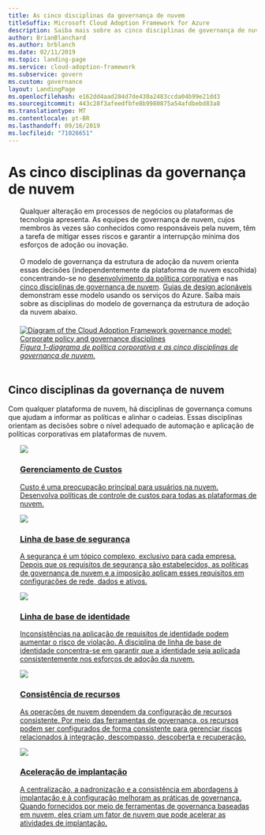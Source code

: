 ```yaml
---
title: As cinco disciplinas da governança de nuvem
titleSuffix: Microsoft Cloud Adoption Framework for Azure
description: Saiba mais sobre as cinco disciplinas de governança de nuvem na estrutura de adoção de nuvem.
author: BrianBlanchard
ms.author: brblanch
ms.date: 02/11/2019
ms.topic: landing-page
ms.service: cloud-adoption-framework
ms.subservice: govern
ms.custom: governance
layout: LandingPage
ms.openlocfilehash: e162dd4aad284d7de430a2483ccda04b99e21dd3
ms.sourcegitcommit: 443c28f3afeedfbfe8b9980875a54afdbebd83a8
ms.translationtype: MT
ms.contentlocale: pt-BR
ms.lasthandoff: 09/16/2019
ms.locfileid: "71026651"
---
```

# <a name="the-five-disciplines-of-cloud-governance"></a>As cinco disciplinas da governança de nuvem

<!-- markdownlint-disable MD033 -->

<ul class="panelContent cardsI">
    <li style="display: flex; flex-direction: column;">
        <div class="cardSize">
            <div class="cardPadding" style="padding-bottom:10px;">
                <div class="card" style="padding-bottom:10px;">
                    <div class="cardText" style="padding-left:0px;">
Qualquer alteração em processos de negócios ou plataformas de tecnologia apresenta. As equipes de governança de nuvem, cujos membros às vezes são conhecidos como responsáveis pela nuvem, têm a tarefa de mitigar esses riscos e garantir a interrupção mínima dos esforços de adoção ou inovação.<br/><br/>O modelo de governança da estrutura de adoção da nuvem orienta essas decisões (independentemente da plataforma de nuvem escolhida) concentrando-se no <a href="./corporate-policy.md">desenvolvimento da política corporativa</a> e nas <a href="#disciplines-of-cloud-governance">cinco disciplinas de governança de nuvem</a>. <a href="./guides/index.md">Guias de design acionáveis</a> demonstram esse modelo usando os serviços do Azure. Saiba mais sobre as disciplinas do modelo de governança da estrutura de adoção da nuvem abaixo.
                    </div>
                </div>
            </div>
        </div>
    </li>
    <li style="display: flex; flex-direction: column;">
        <a href="../_images/operational-transformation-govern-highres.png" style="display: flex; flex-direction: column; flex: 1 0 auto;">
            <div class="cardSize">
                <div class="cardPadding" style="padding-bottom:10px;">
                    <div class="card" style="padding-bottom:10px;">
                        <div class="cardText" style="padding-left:0px;">
    <img src="../_images/operational-transformation-govern-highres.png" alt="Diagram of the Cloud Adoption Framework governance model: Corporate policy and governance disciplines">
    <br>
    <i>Figura 1-diagrama de política corporativa e as cinco disciplinas de governança de nuvem.</i>
                        </div>
                    </div>
                </div>
            </div>
        </a>
    </li>
</ul>

<!-- markdownlint-enable MD033 -->

## <a name="disciplines-of-cloud-governance"></a>Cinco disciplinas da governança de nuvem

Com qualquer plataforma de nuvem, há disciplinas de governança comuns que ajudam a informar as políticas e alinhar o cadeias. Essas disciplinas orientam as decisões sobre o nível adequado de automação e aplicação de políticas corporativas em plataformas de nuvem.

<!-- markdownlint-disable MD033 -->

<ul class="panelContent cardsA">
<li style="display: flex; flex-direction: column;">
    <a href="./cost-management/index.md" style="display: flex; flex-direction: column; flex: 1 0 auto;">
        <div class="cardSize" style="flex: 1 0 auto; display: flex;">
            <div class="cardPadding" style="display: flex;">
                <div class="card">
                    <div class="cardImageOuter">
                        <div class="cardImage">
                            <img src="../_images/govern/cost-management.png" class="x-hidden-focus"/>
                        </div>
                    </div>
                    <div class="cardText">
                        <h3>Gerenciamento de Custos</h3>
                        <p>Custo é uma preocupação principal para usuários na nuvem. Desenvolva políticas de controle de custos para todas as plataformas de nuvem.</p>
                    </div>
                </div>
            </div>
        </div>
    </a>
</li>
<li style="display: flex; flex-direction: column;">
    <a href="./security-baseline/index.md" style="display: flex; flex-direction: column; flex: 1 0 auto;">
        <div class="cardSize" style="flex: 1 0 auto; display: flex;">
            <div class="cardPadding" style="display: flex;">
                <div class="card">
                    <div class="cardImageOuter">
                        <div class="cardImage">
                            <img src="../_images/govern/security-baseline.png" class="x-hidden-focus"/>
                        </div>
                    </div>
                    <div class="cardText">
                        <h3>Linha de base de segurança</h3>
                        <p>A segurança é um tópico complexo, exclusivo para cada empresa. Depois que os requisitos de segurança são estabelecidos, as políticas de governança de nuvem e a imposição aplicam esses requisitos em configurações de rede, dados e ativos.</p>
                    </div>
                </div>
            </div>
        </div>
    </a>
</li>
<li style="display: flex; flex-direction: column;">
    <a href="./identity-baseline/index.md" style="display: flex; flex-direction: column; flex: 1 0 auto;">
        <div class="cardSize" style="flex: 1 0 auto; display: flex;">
            <div class="cardPadding" style="display: flex;">
                <div class="card">
                    <div class="cardImageOuter">
                        <div class="cardImage">
                            <img src="../_images/govern/identity-baseline.png" class="x-hidden-focus"/>
                        </div>
                    </div>
                    <div class="cardText">
                        <h3>Linha de base de identidade</h3>
                        <p>Inconsistências na aplicação de requisitos de identidade podem aumentar o risco de violação. A disciplina de linha de base de identidade concentra-se em garantir que a identidade seja aplicada consistentemente nos esforços de adoção da nuvem.</p>
                    </div>
                </div>
            </div>
        </div>
    </a>
</li>
<li style="display: flex; flex-direction: column;">
    <a href="./resource-consistency/index.md" style="display: flex; flex-direction: column; flex: 1 0 auto;">
        <div class="cardSize" style="flex: 1 0 auto; display: flex;">
            <div class="cardPadding" style="display: flex;">
                <div class="card">
                    <div class="cardImageOuter">
                        <div class="cardImage">
                            <img src="../_images/govern/resource-consistency.png" class="x-hidden-focus"/>
                        </div>
                    </div>
                    <div class="cardText">
                        <h3>Consistência de recursos</h3>
                        <p>As operações de nuvem dependem da configuração de recursos consistente. Por meio das ferramentas de governança, os recursos podem ser configurados de forma consistente para gerenciar riscos relacionados à integração, descompasso, descoberta e recuperação.</p>
                    </div>
                </div>
            </div>
        </div>
    </a>
</li>
<li style="display: flex; flex-direction: column;">
    <a href="./deployment-acceleration/index.md" style="display: flex; flex-direction: column; flex: 1 0 auto;">
        <div class="cardSize" style="flex: 1 0 auto; display: flex;">
            <div class="cardPadding" style="display: flex;">
                <div class="card">
                    <div class="cardImageOuter">
                        <div class="cardImage">
                            <img src="../_images/govern/deployment-acceleration.png" class="x-hidden-focus"/>
                        </div>
                    </div>
                    <div class="cardText">
                        <h3>Aceleração de implantação</h3>
                        <p>A centralização, a padronização e a consistência em abordagens à implantação e à configuração melhoram as práticas de governança. Quando fornecidos por meio de ferramentas de governança baseadas em nuvem, eles criam um fator de nuvem que pode acelerar as atividades de implantação.</p>
                    </div>
                </div>
            </div>
        </div>
    </a>
</li>
</ul>

<!-- markdownlint-enable MD033 -->
